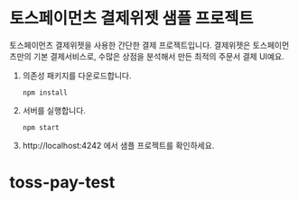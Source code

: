 # 토스페이먼츠 결제위젯 샘플 프로젝트

토스페이먼츠 결제위젯을 사용한 간단한 결제 프로젝트입니다. 결제위젯은 토스페이먼츠만의 기본 결제서비스로, 수많은 상점을 분석해서 만든 최적의 주문서 결제 UI예요.

1. 의존성 패키지를 다운로드합니다.

   ```
   npm install
   ```

2. 서버를 실행합니다.

   ```
   npm start
   ```

3. http://localhost:4242 에서 샘플 프로젝트를 확인하세요.
# toss-pay-test
